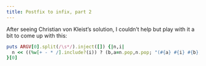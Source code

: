 ```yaml
---
title: Postfix to infix, part 2
---
```


After seeing Christian von Kleist’s solution, I couldn’t help but play with it a bit to come up with this:

```ruby
puts ARGV[0].split(/\s*/).inject([]) {|n,i|
  n << ((%w[+ - * /].include?(i)) ? (b,a=n.pop,n.pop; "(#{a} #{i} #{b})") : i)
}[0]
```
